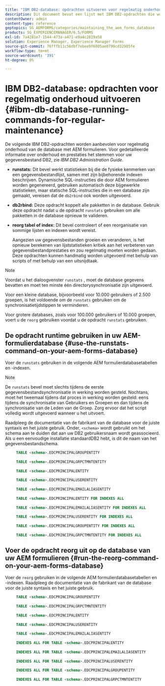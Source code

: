 ```yaml
---
title: "IBM DB2-database: opdrachten uitvoeren voor regelmatig onderhoud"
description: Dit document bevat een lijst met IBM DB2-opdrachten die worden aanbevolen voor regelmatig onderhoud van de database met AEM formulieren.
contentOwner: admin
content-type: reference
geptopics: SG_AEMFORMS/categories/maintaining_the_aem_forms_database
products: SG_EXPERIENCEMANAGER/6.5/FORMS
exl-id: 7a4281e7-1544-473a-a471-e9a4c2819a58
solution: Experience Manager, Experience Manager Forms
source-git-commit: 76fffb11c56dbf7ebee9f6805ae0799cd32985fe
workflow-type: tm+mt
source-wordcount: '391'
ht-degree: 0%

---
```


# IBM DB2-database: opdrachten voor regelmatig onderhoud uitvoeren {#ibm-db-database-running-commands-for-regular-maintenance}

De volgende IBM DB2-opdrachten worden aanbevolen voor regelmatig onderhoud van de database met AEM formulieren. Voor gedetailleerde informatie over onderhoud en prestaties het stemmen voor uw gegevensbestand DB2, zie *IBM DB2 Administration Guide*.

* **runstats:** Dit bevel werkt statistieken bij die de fysieke kenmerken van een gegevensbestandlijst, samen met zijn bijbehorende indexen beschrijven. Dynamische SQL-instructies die door AEM formulieren worden gegenereerd, gebruiken automatisch deze bijgewerkte statistieken, maar statische SQL-instructies die in een database zijn gemaakt, vereisen dat de `db2rbind` ook worden uitgevoerd.
* **db2rbind:** Deze opdracht koppelt alle pakketten in de database. Gebruik deze opdracht nadat u de opdracht `runstats` gebruiken om alle pakketten in de database opnieuw te valideren.
* **reorg tabel of index:** Dit bevel controleert of een reorganisatie van sommige lijsten en indexen wordt vereist.

  Aangezien uw gegevensbestanden groeien en veranderen, is het opnieuw berekenen van lijststatistieken kritiek aan het verbeteren van gegevensbestandprestaties en zou regelmatig moeten worden gedaan. Deze opdrachten kunnen handmatig worden uitgevoerd met behulp van scripts of met behulp van een uitsnijdtaak.

>[!NOTE]
>
>Voordat u het dialoogvenster `runstats` , moet de database gegevens bevatten en moet ten minste één directorysynchronisatie zijn uitgevoerd.

Voor een kleine database, bijvoorbeeld voor 10.000 gebruikers of 2.500 groepen, is het voldoende om de `runstats` gebruiken om de synchronisatietijdstippen te verminderen.

Voor grotere databases, zoals voor 100.000 gebruikers of 10.000 groepen, voert u de `reorg` gebruiken voordat u de opdracht `runstats` gebruiken.

## De opdracht runtime gebruiken in uw AEM-formulierdatabase {#use-the-runstats-command-on-your-aem-forms-database}

Voer de `runstats` gebruiken in de volgende AEM formulierdatabasetabellen en -indexen.

>[!NOTE]
>
>De `runstats` bevel moet slechts tijdens de eerste gegevensbestandsynchronisatie in werking worden gesteld. Nochtans, moet het tweemaal tijdens dat proces in werking worden gesteld: eens tijdens de synchronisatie van Gebruikers en Groepen en dan tijdens de synchronisatie van de Leden van de Groep. Zorg ervoor dat het script volledig wordt uitgevoerd wanneer u het uitvoert.

Raadpleeg de documentatie van de fabrikant van de database voor de juiste syntaxis en het juiste gebruik. Onder, `<schema>` wordt gebruikt om het schema aan te duiden dat aan uw DB2 gebruikersnaam wordt geassocieerd. Als u een eenvoudige installatie standaardDB2 hebt, is dit de naam van het gegevensbestandschema.

```sql
     TABLE <schema>.EDCPRINCIPALGROUPENTITY
 
     TABLE <schema>.EDCPRINCIPALGRPCTMNTENTITY
 
     TABLE <schema>.EDCPRINCIPALENTITY
 
     TABLE <schema>.EDCPRINCIPALUSERENTITY
 
     TABLE <schema>.EDCPRINCIPALEMAILALIASENTITY
 
     TABLE <schema>.EDCPRINCIPALENTITY FOR INDEXES ALL
 
     TABLE <schema>.EDCPRINCIPALEMAILALIASENTITY FOR INDEXES ALL
 
     TABLE <schema>.EDCPRINCIPALUSERENTITY FOR INDEXES ALL
 
     TABLE <schema>.EDCPRINCIPALGROUPENTITY FOR INDEXES ALL
 
     TABLE <schema>.EDCPRINCIPALGRPCTMNTENTITY FOR INDEXES ALL
```

## Voer de opdracht reorg uit op de database van uw AEM formulieren {#run-the-reorg-command-on-your-aem-forms-database}

Voer de `reorg` gebruiken in de volgende AEM formulierdatabasetabellen en -indexen. Raadpleeg de documentatie van de fabrikant van de database voor de juiste syntaxis en het juiste gebruik.

```sql
     TABLE <schema>.EDCPRINCIPALGROUPENTITY
 
     TABLE <schema>.EDCPRINCIPALGRPCTMNTENTITY
 
     TABLE <schema>.EDCPRINCIPALENTITY
 
     TABLE <schema>.EDCPRINCIPALUSERENTITY
 
     TABLE <schema>.EDCPRINCIPALEMAILALIASENTITY
 
     INDEXES ALL FOR TABLE <schema>.EDCPRINCIPALENTITY
 
     INDEXES ALL FOR TABLE <schema>.EDCPRINCIPALEMAILALIASENTITY
 
     INDEXES ALL FOR TABLE <schema>.EDCPRINCIPALUSERENTITY
 
     INDEXES ALL FOR TABLE <schema>.EDCPRINCIPALGROUPENTITY
 
     INDEXES ALL FOR TABLE <schema>.EDCPRINCIPALGRPCTMNTENTITY
```
